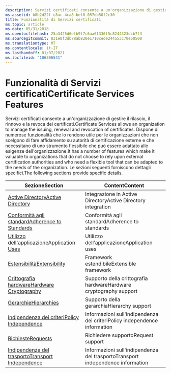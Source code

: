 ```yaml
---
description: Servizi certificati consente a un'organizzazione di gestire il rilascio, il rinnovo e la revoca dei certificati.
ms.assetid: b8b2d22f-c8ac-4ca8-bef8-057db50f2c30
title: Funzionalità di Servizi certificati
ms.topic: article
ms.date: 05/31/2018
ms.openlocfilehash: 25a3425d6efb9f7c6aa61336f5c8244323dcb7f3
ms.sourcegitcommit: 831e8f3db78ab820e1710cede244553c70e50500
ms.translationtype: MT
ms.contentlocale: it-IT
ms.lasthandoff: 01/07/2021
ms.locfileid: "106306541"
---
```

# <a name="certificate-services-features"></a><span data-ttu-id="112fb-103">Funzionalità di Servizi certificati</span><span class="sxs-lookup"><span data-stu-id="112fb-103">Certificate Services Features</span></span>

<span data-ttu-id="112fb-104">Servizi certificati consente a un'organizzazione di gestire il rilascio, il rinnovo e la revoca dei certificati.</span><span class="sxs-lookup"><span data-stu-id="112fb-104">Certificate Services allows an organization to manage the issuing, renewal and revocation of certificates.</span></span> <span data-ttu-id="112fb-105">Dispone di numerose funzionalità che lo rendono utile per le organizzazioni che non scelgono di fare affidamento su autorità di certificazione esterne e che necessitano di uno strumento flessibile che può essere adattato alle esigenze dell'organizzazione.</span><span class="sxs-lookup"><span data-stu-id="112fb-105">It has a number of features which make it valuable to organizations that do not choose to rely upon external certification authorities and who need a flexible tool that can be adapted to the needs of the organization.</span></span> <span data-ttu-id="112fb-106">Le sezioni seguenti forniscono dettagli specifici.</span><span class="sxs-lookup"><span data-stu-id="112fb-106">The following sections provide specific details.</span></span>



| <span data-ttu-id="112fb-107">Sezione</span><span class="sxs-lookup"><span data-stu-id="112fb-107">Section</span></span>                                              | <span data-ttu-id="112fb-108">Content</span><span class="sxs-lookup"><span data-stu-id="112fb-108">Content</span></span>                            |
|------------------------------------------------------|------------------------------------|
| [<span data-ttu-id="112fb-109">Active Directory</span><span class="sxs-lookup"><span data-stu-id="112fb-109">Active Directory</span></span>](active-directory.md)             | <span data-ttu-id="112fb-110">Integrazione in Active Directory</span><span class="sxs-lookup"><span data-stu-id="112fb-110">Active Directory integration</span></span>       |
| [<span data-ttu-id="112fb-111">Conformità agli standard</span><span class="sxs-lookup"><span data-stu-id="112fb-111">Adherence to Standards</span></span>](adherence-to-standards.md) | <span data-ttu-id="112fb-112">Conformità agli standard</span><span class="sxs-lookup"><span data-stu-id="112fb-112">Adherence to standards</span></span>             |
| [<span data-ttu-id="112fb-113">Utilizzo dell'applicazione</span><span class="sxs-lookup"><span data-stu-id="112fb-113">Application Uses</span></span>](application-uses.md)             | <span data-ttu-id="112fb-114">Utilizzo dell'applicazione</span><span class="sxs-lookup"><span data-stu-id="112fb-114">Application uses</span></span>                   |
| [<span data-ttu-id="112fb-115">Estensibilità</span><span class="sxs-lookup"><span data-stu-id="112fb-115">Extensibility</span></span>](extensibility.md)                   | <span data-ttu-id="112fb-116">Framework estendibile</span><span class="sxs-lookup"><span data-stu-id="112fb-116">Extensible framework</span></span>               |
| [<span data-ttu-id="112fb-117">Crittografia hardware</span><span class="sxs-lookup"><span data-stu-id="112fb-117">Hardware Cryptography</span></span>](hardware-cryptography.md)   | <span data-ttu-id="112fb-118">Supporto della crittografia hardware</span><span class="sxs-lookup"><span data-stu-id="112fb-118">Hardware cryptography support</span></span>      |
| [<span data-ttu-id="112fb-119">Gerarchie</span><span class="sxs-lookup"><span data-stu-id="112fb-119">Hierarchies</span></span>](hierarchies.md)                       | <span data-ttu-id="112fb-120">Supporto della gerarchia</span><span class="sxs-lookup"><span data-stu-id="112fb-120">Hierarchy support</span></span>                  |
| [<span data-ttu-id="112fb-121">Indipendenza dei criteri</span><span class="sxs-lookup"><span data-stu-id="112fb-121">Policy Independence</span></span>](policy-independence.md)       | <span data-ttu-id="112fb-122">Informazioni sull'indipendenza dei criteri</span><span class="sxs-lookup"><span data-stu-id="112fb-122">Policy independence information</span></span>    |
| [<span data-ttu-id="112fb-123">Richieste</span><span class="sxs-lookup"><span data-stu-id="112fb-123">Requests</span></span>](requests.md)                             | <span data-ttu-id="112fb-124">Richiedere supporto</span><span class="sxs-lookup"><span data-stu-id="112fb-124">Request support</span></span>                    |
| [<span data-ttu-id="112fb-125">Indipendenza del trasporto</span><span class="sxs-lookup"><span data-stu-id="112fb-125">Transport Independence</span></span>](transport-independence.md) | <span data-ttu-id="112fb-126">Informazioni sull'indipendenza del trasporto</span><span class="sxs-lookup"><span data-stu-id="112fb-126">Transport independence information</span></span> |



 

 

 



